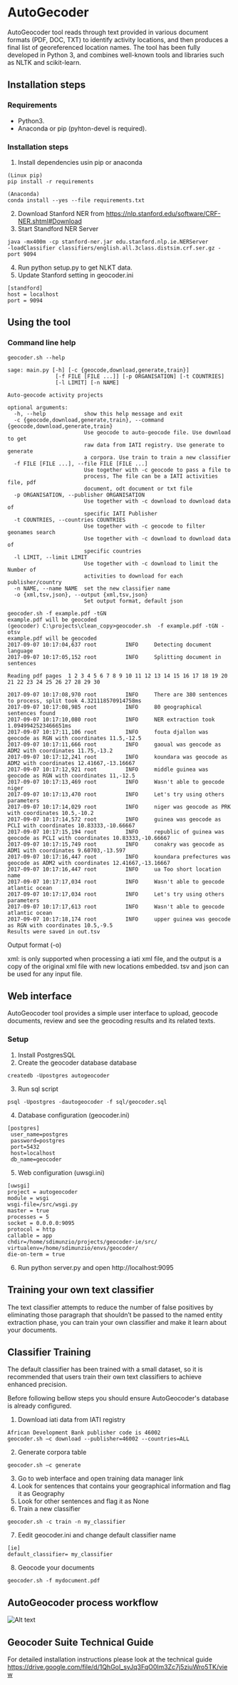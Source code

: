 
AutoGecoder
=====
 AutoGeocoder tool reads through text provided in various document formats (PDF, DOC, TXT) to identify activity locations, and then produces a final list of georeferenced location names. The tool has been fully developed in Python 3, and combines well-known tools and libraries such as NLTK and scikit-learn.


## Installation steps
### Requirements
- Python3.
- Anaconda or pip (pyhton-devel is required).

### Installation steps
1. Install dependencies usin pip or anaconda
```
(Linux pip)
pip install -r requirements

(Anaconda)
conda install --yes --file requirements.txt
```
2. Download Stanford NER from https://nlp.stanford.edu/software/CRF-NER.shtml#Download
3. Start Standford NER Server

```
java -mx400m -cp stanford-ner.jar edu.stanford.nlp.ie.NERServer
-loadClassifier classifiers/english.all.3class.distsim.crf.ser.gz -port 9094

```
4. Run python setup.py to get NLKT data.
5. Update Stanford setting in geocoder.ini
```
[standford]
host = localhost
port = 9094
```

## Using the tool

### Command line help

```
geocoder.sh --help

sage: main.py [-h] [-c {geocode,download,generate,train}]
               [-f FILE [FILE ...]] [-p ORGANISATION] [-t COUNTRIES]
               [-l LIMIT] [-n NAME]

Auto-geocode activity projects

optional arguments:
  -h, --help            show this help message and exit
  -c {geocode,download,generate,train}, --command {geocode,download,generate,train}
                        Use geocode to auto-geocode file. Use download to get
                        raw data from IATI registry. Use generate to generate
                        a corpora. Use train to train a new classifier
  -f FILE [FILE ...], --file FILE [FILE ...]
                        Use together with -c geocode to pass a file to
                        process, The file can be a IATI activities file, pdf
                        document, odt document or txt file
  -p ORGANISATION, --publisher ORGANISATION
                        Use together with -c download to download data of
                        specific IATI Publisher
  -t COUNTRIES, --countries COUNTRIES
                        Use together with -c geocode to filter geonames search
                        Use together with -c download to download data of
                        specific countries
  -l LIMIT, --limit LIMIT
                        Use together with -c download to limit the Number of
                        activities to download for each publisher/country
  -n NAME, --name NAME  set the new classifier name
  -o {xml,tsv,json}, --output {xml,tsv,json}
                        Set output format, default json
```

```
geocoder.sh -f example.pdf -tGN
example.pdf will be geocoded
(geocoder) C:\projects\clean_copy>geocoder.sh  -f example.pdf -tGN -otsv
example.pdf will be geocoded
2017-09-07 10:17:04,637 root         INFO     Detecting document language
2017-09-07 10:17:05,152 root         INFO     Splitting document in sentences

Reading pdf pages  1 2 3 4 5 6 7 8 9 10 11 12 13 14 15 16 17 18 19 20 21 22 23 24 25 26 27 28 29 30

2017-09-07 10:17:08,970 root         INFO     There are 380 sentences to process, split took 4.321118570914758ms
2017-09-07 10:17:08,985 root         INFO     80 geographical sentences found
2017-09-07 10:17:10,080 root         INFO     NER extraction took 1.0949942523466651ms
2017-09-07 10:17:11,106 root         INFO     fouta djallon was geocode as RGN with coordinates 11.5,-12.5
2017-09-07 10:17:11,666 root         INFO     gaoual was geocode as ADM2 with coordinates 11.75,-13.2
2017-09-07 10:17:12,241 root         INFO     koundara was geocode as ADM2 with coordinates 12.41667,-13.16667
2017-09-07 10:17:12,921 root         INFO     middle guinea was geocode as RGN with coordinates 11,-12.5
2017-09-07 10:17:13,469 root         INFO     Wasn't able to geocode  niger
2017-09-07 10:17:13,470 root         INFO     Let's try using others parameters
2017-09-07 10:17:14,029 root         INFO     niger was geocode as PRK with coordinates 10.5,-10.2
2017-09-07 10:17:14,572 root         INFO     guinea was geocode as PCLI with coordinates 10.83333,-10.66667
2017-09-07 10:17:15,194 root         INFO     republic of guinea was geocode as PCLI with coordinates 10.83333,-10.66667
2017-09-07 10:17:15,749 root         INFO     conakry was geocode as ADM1 with coordinates 9.60703,-13.597
2017-09-07 10:17:16,447 root         INFO     koundara prefectures was geocode as ADM2 with coordinates 12.41667,-13.16667
2017-09-07 10:17:16,447 root         INFO     ua Too short location name
2017-09-07 10:17:17,034 root         INFO     Wasn't able to geocode  atlantic ocean
2017-09-07 10:17:17,034 root         INFO     Let's try using others parameters
2017-09-07 10:17:17,613 root         INFO     Wasn't able to geocode  atlantic ocean
2017-09-07 10:17:18,174 root         INFO     upper guinea was geocode as RGN with coordinates 10.5,-9.5
Results were saved in out.tsv
```


Output format (-o)

xml: is only supported when processing a iati xml file, and the output is a copy of the original xml file  with new locations embedded.
tsv and json can be used for any input file.

## Web interface
AutoGeocoder tool provides a simple user interface to upload, geocode documents, review and see the geocoding results and its related texts.

### Setup
1. Install PostgresSQL
2. Create the geocoder database  database
```
createdb -Upostgres autogeocoder
```
3. Run sql script
```
psql -Upostgres -dautogeocoder -f sql/geocoder.sql

```
4. Database configuration (geocoder.ini)
```
[postgres]
 user_name=postgres
 password=postgres
 port=5432
 host=localhost
 db_name=geocoder
```


5. Web configuration (uwsgi.ini)
```
[uwsgi]
project = autogeocoder
module = wsgi
wsgi-file=/src/wsgi.py
master = true
processes = 5
socket = 0.0.0.0:9095
protocol = http
callable = app
chdir=/home/sdimunzio/projects/geocoder-ie/src/
virtualenv=/home/sdimunzio/envs/geocoder/
die-on-term = true
```

6. Run python server.py and open http://localhost:9095

## Training your own text classifier
The text classifier attempts to reduce the number of false positives by eliminating those paragraph that shouldn’t be passed to the  named entity extraction phase, you can train your own classifier and make it learn about your documents.


## Classifier Training
The default classifier has been trained with a small dataset, 
so it is recommended that users train their own text classifiers to achieve enhanced precision.

Before following  bellow steps you should ensure AutoGeocoder's database is already configured.


1. Download iati data from IATI registry
```
African Development Bank publisher code is 46002
geocoder.sh –c download --publisher=46002 --countries=ALL

```
2. Generate corpora table
```
geocoder.sh –c generate

```
3. Go to web interface and open training data manager link
4. Look for sentences that contains your geographical information and flag it as Geography
5. Look for other sentences and flag it as None
6. Train a new classifier
```
geocoder.sh -c train -n my_classifier
```
7. Eedit geocoder.ini and change default classifier name
```
[ie]
default_classifier= my_classifier
```
8. Geocode your documents
```
geocoder.sh -f mydocument.pdf
```


## AutoGeocoder process workflow


![Alt text](workflow-image.png?raw=true "Workflow")

## Geocoder Suite Technical Guide
For detailed installation instructions please look at the technical guide https://drive.google.com/file/d/1QhGoI_syJq3FqO0lm3Zc7j5ziuWro5TK/view
